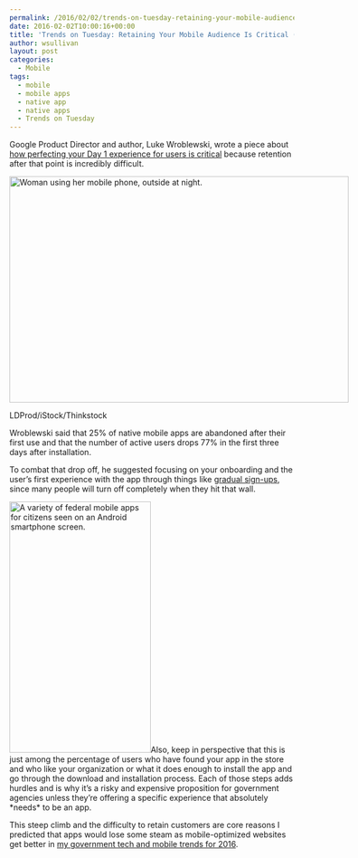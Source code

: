 ```yaml
---
permalink: /2016/02/02/trends-on-tuesday-retaining-your-mobile-audience-is-critical-and-difficult-from-day-1/
date: 2016-02-02T10:00:16+00:00
title: 'Trends on Tuesday: Retaining Your Mobile Audience Is Critical (and Difficult!) From Day 1'
author: wsullivan
layout: post
categories:
  - Mobile
tags:
  - mobile
  - mobile apps
  - native app
  - native apps
  - Trends on Tuesday
---
```


Google Product Director and author, Luke Wroblewski, wrote a piece about [how perfecting your Day 1 experience for users is critical](http://www.lukew.com/ff/entry.asp?1955) because retention after that point is incredibly difficult.

<div id="attachment_343174" style="width: 610px" class="wp-caption aligncenter">
  <img class="size-full wp-image-343174" src="https://s3.amazonaws.com/sitesusa/wp-content/uploads/sites/212/2016/02/600-x-400-Woman-using-her-Mobile-Phone-Night-Light-Background-LDProd-iStock-Thinkstock-450947285.jpg" alt="Woman using her mobile phone, outside at night." width="600" height="400" />
  
  <p class="wp-caption-text">
    LDProd/iStock/Thinkstock
  </p>
</div>

Wroblewski said that 25% of native mobile apps are abandoned after their first use and that the number of active users drops 77% in the first three days after installation.

To combat that drop off, he suggested focusing on your onboarding and the user’s first experience with the app through things like [gradual sign-ups](http://www.lukew.com/ff/entry.asp?1678), since many people will turn off completely when they hit that wall.

<img class="alignright size-full wp-image-343092" src="https://s3.amazonaws.com/sitesusa/wp-content/uploads/sites/212/2016/01/250-x-444-Variety-of-federal-mobile-apps.jpg" alt="A variety of federal mobile apps for citizens seen on an Android smartphone screen." width="250" height="444" />Also, keep in perspective that this is just among the percentage of users who have found your app in the store and who like your organization or what it does enough to install the app and go through the download and installation process. Each of those steps adds hurdles and is why it’s a risky and expensive proposition for government agencies unless they’re offering a specific experience that absolutely \*needs\* to be an app.

This steep climb and the difficulty to retain customers are core reasons I predicted that apps would lose some steam as mobile-optimized websites get better in [my government tech and mobile trends for 2016](https://www.digitalgov.gov/2016/01/12/trends-on-tuesday-10-mobile-government-and-tech-trends-for-2016/).